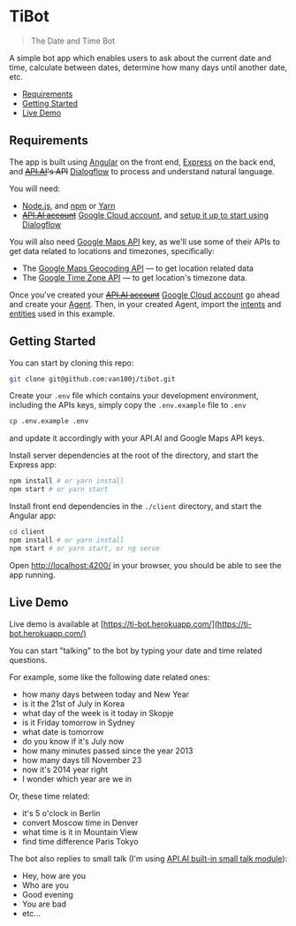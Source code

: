 # TiBot
> The Date and Time Bot

A simple bot app which enables users to ask about the current date and time, calculate between dates, determine how many days until another date, etc.

* [Requirements](#requirements)
* [Getting Started](#getting-started)
* [Live Demo](#live-demo)

## Requirements

The app is built using [Angular](https://angular.io/) on the front end, [Express](https://expressjs.com/) on the back end, and ~~[API.AI](https://api.ai/)'s API~~ [Dialogflow](https://cloud.google.com/dialogflow/) to process and understand natural language.

You will need:
- [Node.js](https://nodejs.org/en/), and [npm](https://docs.npmjs.com/getting-started/installing-node) or [Yarn](https://yarnpkg.com/en/)
- ~~[API.AI account](https://console.api.ai/api-client/#/login)~~ [Google Cloud account](https://console.cloud.google.com/), and [setup it up to start using Dialogflow](https://cloud.google.com/dialogflow/es/docs/quick/setup)

You will also need [Google Maps API](https://developers.google.com/maps/get-started/) key, as we'll use some of their APIs to get data related to locations and timezones, specifically:
- The [Google Maps Geocoding API](https://developers.google.com/maps/documentation/geocoding/start) — to get location related data
- The [Google Time Zone API](https://developers.google.com/maps/documentation/timezone/intro) — to get location's timezone data.

Once you've created your ~~[API.AI account](https://console.api.ai/api-client/#/login)~~ [Google Cloud account](https://console.cloud.google.com/) go ahead and create your [Agent](https://cloud.google.com/dialogflow/es/docs/quick/build-agent). Then, in your created Agent, import the [intents](./data/intents) and [entities](./data/entities) used in this example.

## Getting Started

You can start by cloning this repo:

```bash
git clone git@github.com:van100j/tibot.git
```

Create your `.env` file which contains your development environment, including the APIs keys, simply copy the `.env.example` file to `.env`
```bash
cp .env.example .env
```
and update it accordingly with your API.AI and Google Maps API keys.

Install server dependencies at the root of the directory, and start the Express app:
```bash
npm install # or yarn install
npm start # or yarn start
```

Install front end dependencies in the `./client` directory, and start the Angular app:
```bash
cd client
npm install # or yarn install
npm start # or yarn start, or ng serve
```

Open [http://localhost:4200/](http://localhost:4200/) in your browser, you should be able to see the app running.

## Live Demo

Live demo is available at [https://ti-bot.herokuapp.com/](https://ti-bot.herokuapp.com/)

You can start "talking" to the bot by typing your date and time related questions.

For example, some like the following date related ones:
* how many days between today and New Year
* is it the 21st of July in Korea
* what day of the week is it today in Skopje
* is it Friday tomorrow in Sydney
* what date is tomorrow
* do you know if it's July now
* how many minutes passed since the year 2013
* how many days till November 23
* now it's 2014 year right
* I wonder which year are we in

Or, these time related:
* it's 5 o'clock in Berlin
* convert Moscow time in Denver
* what time is it in Mountain View
* find time difference Paris Tokyo

The bot also replies to small talk (I'm using [API.AI built-in small talk module](https://api.ai/docs/reference/small-talk)):
* Hey, how are you
* Who are you
* Good evening
* You are bad
* etc...
